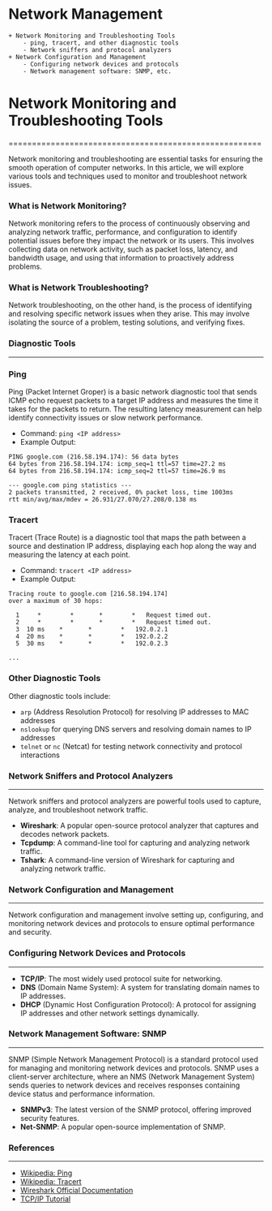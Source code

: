 # Network Management
	+ Network Monitoring and Troubleshooting Tools
		- ping, tracert, and other diagnostic tools
		- Network sniffers and protocol analyzers
	+ Network Configuration and Management
		- Configuring network devices and protocols
		- Network management software: SNMP, etc.

# Network Monitoring and Troubleshooting Tools
======================================================

Network monitoring and troubleshooting are essential tasks for ensuring the smooth operation of computer networks. In this article, we will explore various tools and techniques used to monitor and troubleshoot network issues.

### What is Network Monitoring?

Network monitoring refers to the process of continuously observing and analyzing network traffic, performance, and configuration to identify potential issues before they impact the network or its users. This involves collecting data on network activity, such as packet loss, latency, and bandwidth usage, and using that information to proactively address problems.

### What is Network Troubleshooting?

Network troubleshooting, on the other hand, is the process of identifying and resolving specific network issues when they arise. This may involve isolating the source of a problem, testing solutions, and verifying fixes.

### Diagnostic Tools
-------------------

### Ping

Ping (Packet Internet Groper) is a basic network diagnostic tool that sends ICMP echo request packets to a target IP address and measures the time it takes for the packets to return. The resulting latency measurement can help identify connectivity issues or slow network performance.

* Command: `ping <IP address>`
* Example Output:
```
PING google.com (216.58.194.174): 56 data bytes
64 bytes from 216.58.194.174: icmp_seq=1 ttl=57 time=27.2 ms
64 bytes from 216.58.194.174: icmp_seq=2 ttl=57 time=26.9 ms

--- google.com ping statistics ---
2 packets transmitted, 2 received, 0% packet loss, time 1003ms
rtt min/avg/max/mdev = 26.931/27.070/27.208/0.138 ms
```

### Tracert

Tracert (Trace Route) is a diagnostic tool that maps the path between a source and destination IP address, displaying each hop along the way and measuring the latency at each point.

* Command: `tracert <IP address>`
* Example Output:
```
Tracing route to google.com [216.58.194.174]
over a maximum of 30 hops:

  1     *        *       *        *   Request timed out.
  2     *        *       *        *   Request timed out.
  3  10 ms    *       *        *   192.0.2.1
  4  20 ms    *       *        *   192.0.2.2
  5  30 ms    *       *        *   192.0.2.3

...
```

### Other Diagnostic Tools

Other diagnostic tools include:

* `arp` (Address Resolution Protocol) for resolving IP addresses to MAC addresses
* `nslookup` for querying DNS servers and resolving domain names to IP addresses
* `telnet` or `nc` (Netcat) for testing network connectivity and protocol interactions

### Network Sniffers and Protocol Analyzers
-----------------------------------------

Network sniffers and protocol analyzers are powerful tools used to capture, analyze, and troubleshoot network traffic.

* **Wireshark**: A popular open-source protocol analyzer that captures and decodes network packets.
* **Tcpdump**: A command-line tool for capturing and analyzing network traffic.
* **Tshark**: A command-line version of Wireshark for capturing and analyzing network traffic.

### Network Configuration and Management
----------------------------------------

Network configuration and management involve setting up, configuring, and monitoring network devices and protocols to ensure optimal performance and security.

### Configuring Network Devices and Protocols
--------------------------------------------

* **TCP/IP**: The most widely used protocol suite for networking.
* **DNS** (Domain Name System): A system for translating domain names to IP addresses.
* **DHCP** (Dynamic Host Configuration Protocol): A protocol for assigning IP addresses and other network settings dynamically.

### Network Management Software: SNMP
----------------------------------------

SNMP (Simple Network Management Protocol) is a standard protocol used for managing and monitoring network devices and protocols. SNMP uses a client-server architecture, where an NMS (Network Management System) sends queries to network devices and receives responses containing device status and performance information.

* **SNMPv3**: The latest version of the SNMP protocol, offering improved security features.
* **Net-SNMP**: A popular open-source implementation of SNMP.

### References
----------------

* [Wikipedia: Ping](https://en.wikipedia.org/wiki/Ping_(networking_utility))
* [Wikipedia: Tracert](https://en.wikipedia.org/wiki/Traceroute)
* [Wireshark Official Documentation](https://www.wireshark.org/docs/)
* [TCP/IP Tutorial](https://www.tutorialspoint.com/tcp_ip/index.htm)